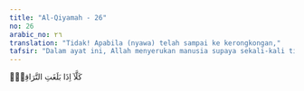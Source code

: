 ```yaml
---
title: "Al-Qiyamah - 26"
no: 26
arabic_no: ٢٦
translation: "Tidak! Apabila (nyawa) telah sampai ke kerongkongan,"
tafsir: "Dalam ayat ini, Allah menyerukan manusia supaya sekali-kali tidak melupakan akhirat. Apabila napas seseorang telah sampai ke kerongkongan maka pertobatan tidak ada lagi gunanya. Jangan sekali-kali terpengaruh dengan kehidupan duniawi dan ingatlah bahwa pada waktunya, jiwa manusia akan dicabut oleh malaikat maut. Bila nyawa bercerai dengan tubuh, maka hubungan manusia dengan segala apa yang dimilikinya terputus dan ia akan menghadapi babak baru dari kehidupannya yang kekal dan abadi. Dalam ayat lain, Allah berfirman:\n\nMaka kalau begitu mengapa (tidak mencegah) ketika (nyawa) telah sampai di kerongkongan, dan kamu ketika itu melihat. (al-Waqi'ah/56: 83-84)"
---
```


كَلَّآ اِذَا بَلَغَتِ التَّرَاقِيَۙ
